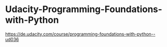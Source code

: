# Udacity-Programming-Foundations-with-Python
https://de.udacity.com/course/programming-foundations-with-python--ud036

